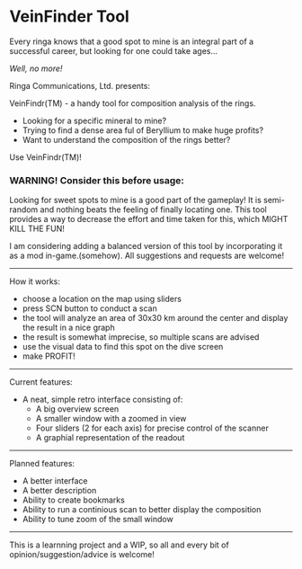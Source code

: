 # VeinFinder Tool

Every ringa knows that a good spot to mine is an integral part of a successful career, but looking for one could take ages...

*Well, no more!*

Ringa Communications, Ltd. presents:

VeinFindr(TM) - a handy tool for composition analysis of the rings.

- Looking for a specific mineral to mine?
- Trying to find a dense area ful of Beryllium to make huge profits?
- Want to understand the composition of the rings better?

Use VeinFindr(TM)! 

### WARNING! Consider this before usage:
Looking for sweet spots to mine is a good part of the gameplay! It is semi-random and nothing beats the feeling of finally locating one. This tool provides a way to decrease the effort and time taken for this, which MIGHT KILL THE FUN!

I am considering adding a balanced version of this tool by incorporating it as a mod in-game.(somehow). All suggestions and requests are welcome!

---
How it works:
- choose a location on the map using sliders
- press SCN button to conduct a scan
- the tool will analyze an area of 30x30 km around the center and display the result in a nice graph
- the result is somewhat imprecise, so multiple scans are advised
- use the visual data to find this spot on the dive screen
- make PROFIT!

---
Current features:
- A neat, simple retro interface consisting of:
	- A big overview screen
	- A smaller window with a zoomed in view
	- Four sliders (2 for each axis) for precise control of the scanner
	- A graphial representation of the readout

---
Planned features:

- A better interface
- A better description
- Ability to create bookmarks
- Ability to run a continious scan to better display the composition
- Ability to tune zoom of the small window

---

This is a learnning project and a WIP, so all and every bit of opinion/suggestion/advice is welcome!
